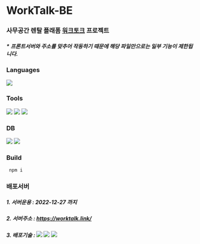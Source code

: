 # WorkTalk-BE
### 사무공간 렌탈 플래폼 [워크토크](https://worktalk.link/) 프로젝트

##### * 프론트서버와 주소를 맞추어 작동하기 때문에 해당 파일만으로는 일부 기능이 제한됩니다.

### Languages
<div>
  <img src="https://img.shields.io/badge/java-007396?style=for-the-badge&logo=java&logoColor=white">
</div>

### Tools
<div>
  <img src="https://img.shields.io/badge/Spring Boot-6DB33F?style=for-the-badge&logo=Spring Boot&logoColor=white"/>
  <img src="https://img.shields.io/badge/Spring Security-6DB33F?style=for-the-badge&logo=Spring Security&logoColor=white"/>
  <img src="https://img.shields.io/badge/IntelliJ-000000?style=for-the-badge&logo=IntelliJ IDEA&logoColor=white"/>
</div>

### DB
<div>
  <img src="https://img.shields.io/badge/PostgreSQL-4169E1?style=for-the-badge&logo=PostgreSQL&logoColor=white"/>
  <img src="https://img.shields.io/badge/Redis-DC382D?style=for-the-badge&logo=Redis&logoColor=white"/>
</div>

### Build
```
 npm i
```

### 배포서버
##### 1. 서버운용 : 2022-12-27 까지
##### 2. 서버주소 : <https://worktalk.link/>
##### 3. 배포기술 : <img src="https://img.shields.io/badge/Amazon AWS-232F3E?style=flat-square&logo=Amazon%20AWS&logoColor=white"/> <img src="https://img.shields.io/badge/Amazon EC2-FF9900?style=flat-square&logo=amazonec2&logoColor=white"> <img src="https://img.shields.io/badge/Ubuntu-E95420?style=flat-square&logo=Ubuntu&logoColor=white">
